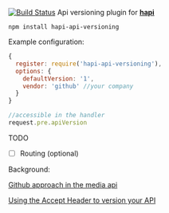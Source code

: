
[![Build Status](https://travis-ci.org/StarpTech/hapi-api-versioning.svg)](https://travis-ci.org/StarpTech/hapi-api-versioning)
Api versioning plugin for [**hapi**](https://github.com/hapijs/hapi)

```shell
npm install hapi-api-versioning
```

Example configuration:
```js
{
  register: require('hapi-api-versioning'),
  options: {
    defaultVersion: '1',
    vendor: 'github' //your company
  }
}

//accessible in the handler
request.pre.apiVersion

```

TODO
- [ ] Routing (optional)

Background:

[Github approach in the media api](https://developer.github.com/v3/media/)

[Using the Accept Header to version your API](http://labs.qandidate.com/blog/2014/10/16/using-the-accept-header-to-version-your-api)
